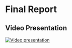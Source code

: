 # Final Report

## Video Presentation

[![Video presentation](http://img.youtube.com/vi/aSfruMMddzw/maxresdefault.jpg)](http://www.youtube.com/watch?v=aSfruMMddzw "ML Image Processor Video Presentation - Click to Watch!")
